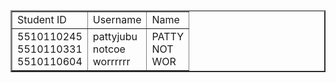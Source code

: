 <html>
<head>
  <title> mimimi group </title>
</head>
<body>
	<table  width="100%" border="2" cellspacing="0" cellpadding="0">
		<tr>
           <td>
           	Student ID
           </td>
           <td>
           	Username
           </td>
           <td>
           	Name
           </td>
		</tr>
		<tr>
           <td>
               <div>5510110245</div>
               <div>5510110331</div>
               <div>5510110604</div>
           </td>
           <td>
              <div>pattyjubu</div>
           	  <div>notcoe</div>
           	  <div>worrrrrr</div>
           </td>
           <td>
             <div>PATTY</div>
             <div>NOT</div>
             <div>WOR</div>
           </td>
		</tr>
	</table>
</body>
</html>



